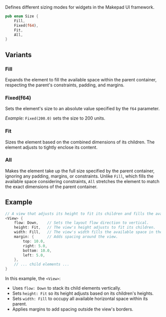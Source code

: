 Defines different sizing modes for widgets in the Makepad UI framework.

```rust
pub enum Size {
    Fill,
    Fixed(f64),
    Fit,
    All,
}
```

## Variants

### Fill

Expands the element to fill the available space within the parent container, respecting the parent's constraints, padding, and margins.

### Fixed(f64)

Sets the element's size to an absolute value specified by the `f64` parameter.

*Example:* `Fixed(200.0)` sets the size to 200 units.

### Fit

Sizes the element based on the combined dimensions of its children. The element adjusts to tightly enclose its content.

### All

Makes the element take up the full size specified by the parent container, ignoring any padding, margins, or constraints. Unlike `Fill`, which fills the available space considering constraints, `All` stretches the element to match the exact dimensions of the parent container.

## Example

```rust
// A view that adjusts its height to fit its children and fills the available width.
<View> {
    flow: Down,    // Sets the layout flow direction to vertical.
    height: Fit,   // The view's height adjusts to fit its children.
    width: Fill,   // The view's width fills the available space in the parent container.
    margin: {      // Adds spacing around the view.
        top: 10.0,
        right: 5.0,
        bottom: 10.0,
        left: 5.0,
    },
    // ... child elements ...
}
```

In this example, the `<View>`:

- Uses `flow: Down` to stack its child elements vertically.
- Sets `height: Fit` so its height adjusts based on its children's heights.
- Sets `width: Fill` to occupy all available horizontal space within its parent.
- Applies margins to add spacing outside the view's borders.